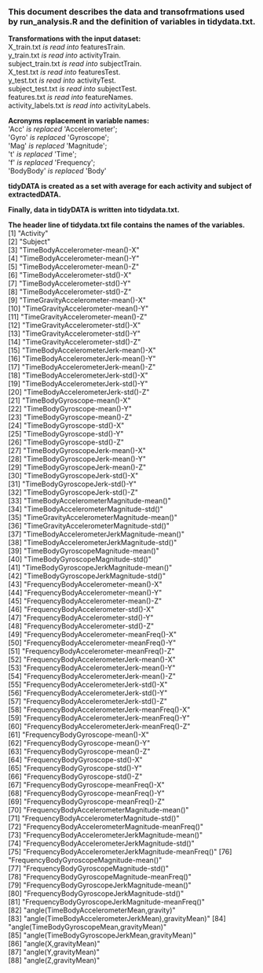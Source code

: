 ### This document describes the data and transofrmations used by run_analysis.R and the definition of variables in tidydata.txt.

__Transformations with the input dataset:__  
X_train.txt 		_is read into_ 	featuresTrain.  
y_train.txt 		_is read into_ 	activityTrain.  
subject_train.txt _is read into_ 	subjectTrain.  
X_test.txt 		_is read into_ 	featuresTest.  
y_test.txt 		_is read into_ 	activityTest.  
subject_test.txt 	_is read into_ 	subjectTest.  
features.txt 		_is read into_ 	featureNames.  
activity_labels.txt _is read into_ 	activityLabels.   

__Acronyms replacement in variable names:__   
'Acc' _is replaced_ 'Accelerometer';  
'Gyro' _is replaced_ 'Gyroscope';  
'Mag' _is replaced_ 'Magnitude';  
't' _is replaced_ 'Time';  
'f' _is replaced_ 'Frequency';  
'BodyBody' _is replaced_ 'Body'  

__tidyDATA is created as a set with average for each activity and subject of extractedDATA.__   

__Finally, data in tidyDATA is written into tidydata.txt.__

__The header line of tidydata.txt file contains the names of the variables.__  
[1] "Activity"                                            
[2] "Subject"                                            
[3] "TimeBodyAccelerometer-mean()-X"                      
[4] "TimeBodyAccelerometer-mean()-Y"                      
[5] "TimeBodyAccelerometer-mean()-Z"                      
[6] "TimeBodyAccelerometer-std()-X"                       
[7] "TimeBodyAccelerometer-std()-Y"                       
[8] "TimeBodyAccelerometer-std()-Z"                       
[9] "TimeGravityAccelerometer-mean()-X"                 
[10] "TimeGravityAccelerometer-mean()-Y"                 
[11] "TimeGravityAccelerometer-mean()-Z"                 
[12] "TimeGravityAccelerometer-std()-X"                  
[13] "TimeGravityAccelerometer-std()-Y"                  
[14] "TimeGravityAccelerometer-std()-Z"                  
[15] "TimeBodyAccelerometerJerk-mean()-X"                
[16] "TimeBodyAccelerometerJerk-mean()-Y"                
[17] "TimeBodyAccelerometerJerk-mean()-Z"                
[18] "TimeBodyAccelerometerJerk-std()-X"                 
[19] "TimeBodyAccelerometerJerk-std()-Y"                 
[20] "TimeBodyAccelerometerJerk-std()-Z"                 
[21] "TimeBodyGyroscope-mean()-X"                        
[22] "TimeBodyGyroscope-mean()-Y"                        
[23] "TimeBodyGyroscope-mean()-Z"                        
[24] "TimeBodyGyroscope-std()-X"                         
[25] "TimeBodyGyroscope-std()-Y"                         
[26] "TimeBodyGyroscope-std()-Z"                         
[27] "TimeBodyGyroscopeJerk-mean()-X"                    
[28] "TimeBodyGyroscopeJerk-mean()-Y"                    
[29] "TimeBodyGyroscopeJerk-mean()-Z"                    
[30] "TimeBodyGyroscopeJerk-std()-X"                     
[31] "TimeBodyGyroscopeJerk-std()-Y"                     
[32] "TimeBodyGyroscopeJerk-std()-Z"                     
[33] "TimeBodyAccelerometerMagnitude-mean()"             
[34] "TimeBodyAccelerometerMagnitude-std()"              
[35] "TimeGravityAccelerometerMagnitude-mean()"          
[36] "TimeGravityAccelerometerMagnitude-std()"           
[37] "TimeBodyAccelerometerJerkMagnitude-mean()"         
[38] "TimeBodyAccelerometerJerkMagnitude-std()"          
[39] "TimeBodyGyroscopeMagnitude-mean()"                 
[40] "TimeBodyGyroscopeMagnitude-std()"                  
[41] "TimeBodyGyroscopeJerkMagnitude-mean()"             
[42] "TimeBodyGyroscopeJerkMagnitude-std()"              
[43] "FrequencyBodyAccelerometer-mean()-X"               
[44] "FrequencyBodyAccelerometer-mean()-Y"               
[45] "FrequencyBodyAccelerometer-mean()-Z"               
[46] "FrequencyBodyAccelerometer-std()-X"                
[47] "FrequencyBodyAccelerometer-std()-Y"                
[48] "FrequencyBodyAccelerometer-std()-Z"                
[49] "FrequencyBodyAccelerometer-meanFreq()-X"           
[50] "FrequencyBodyAccelerometer-meanFreq()-Y"           
[51] "FrequencyBodyAccelerometer-meanFreq()-Z"           
[52] "FrequencyBodyAccelerometerJerk-mean()-X"           
[53] "FrequencyBodyAccelerometerJerk-mean()-Y"           
[54] "FrequencyBodyAccelerometerJerk-mean()-Z"           
[55] "FrequencyBodyAccelerometerJerk-std()-X"            
[56] "FrequencyBodyAccelerometerJerk-std()-Y"            
[57] "FrequencyBodyAccelerometerJerk-std()-Z"            
[58] "FrequencyBodyAccelerometerJerk-meanFreq()-X"       
[59] "FrequencyBodyAccelerometerJerk-meanFreq()-Y"       
[60] "FrequencyBodyAccelerometerJerk-meanFreq()-Z"       
[61] "FrequencyBodyGyroscope-mean()-X"                   
[62] "FrequencyBodyGyroscope-mean()-Y"                   
[63] "FrequencyBodyGyroscope-mean()-Z"                   
[64] "FrequencyBodyGyroscope-std()-X"                    
[65] "FrequencyBodyGyroscope-std()-Y"                    
[66] "FrequencyBodyGyroscope-std()-Z"                    
[67] "FrequencyBodyGyroscope-meanFreq()-X"               
[68] "FrequencyBodyGyroscope-meanFreq()-Y"               
[69] "FrequencyBodyGyroscope-meanFreq()-Z"               
[70] "FrequencyBodyAccelerometerMagnitude-mean()"        
[71] "FrequencyBodyAccelerometerMagnitude-std()"         
[72] "FrequencyBodyAccelerometerMagnitude-meanFreq()"    
[73] "FrequencyBodyAccelerometerJerkMagnitude-mean()"    
[74] "FrequencyBodyAccelerometerJerkMagnitude-std()"     
[75] "FrequencyBodyAccelerometerJerkMagnitude-meanFreq()"
[76] "FrequencyBodyGyroscopeMagnitude-mean()"            
[77] "FrequencyBodyGyroscopeMagnitude-std()"             
[78] "FrequencyBodyGyroscopeMagnitude-meanFreq()"        
[79] "FrequencyBodyGyroscopeJerkMagnitude-mean()"        
[80] "FrequencyBodyGyroscopeJerkMagnitude-std()"         
[81] "FrequencyBodyGyroscopeJerkMagnitude-meanFreq()"    
[82] "angle(TimeBodyAccelerometerMean,gravity)"          
[83] "angle(TimeBodyAccelerometerJerkMean),gravityMean)" 
[84] "angle(TimeBodyGyroscopeMean,gravityMean)"          
[85] "angle(TimeBodyGyroscopeJerkMean,gravityMean)"      
[86] "angle(X,gravityMean)"                              
[87] "angle(Y,gravityMean)"                              
[88] "angle(Z,gravityMean)"


